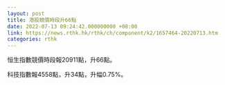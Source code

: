 ```yaml
---
layout: post
title: 港股競價時段升66點
date: 2022-07-13 09:24:42.000000000 +08:00
link: https://news.rthk.hk/rthk/ch/component/k2/1657464-20220713.htm
categories: rthk
---
```


恒生指數競價時段報20911點，升66點。

科技指數報4558點，升34點，升幅0.75%。
